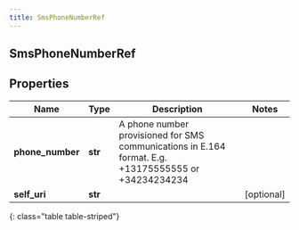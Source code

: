 ```yaml
---
title: SmsPhoneNumberRef
---
```

## SmsPhoneNumberRef

## Properties

|Name | Type | Description | Notes|
|------------ | ------------- | ------------- | -------------|
| **phone_number** | **str** | A phone number provisioned for SMS communications in E.164 format. E.g. +13175555555 or +34234234234 | |
| **self_uri** | **str** |  | [optional] |
{: class="table table-striped"}


